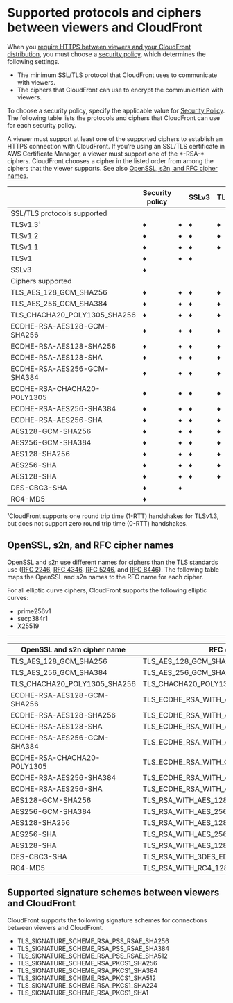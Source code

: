 # Supported protocols and ciphers between viewers and CloudFront<a name="secure-connections-supported-viewer-protocols-ciphers"></a>

When you [require HTTPS between viewers and your CloudFront distribution](distribution-web-values-specify.md#DownloadDistValuesViewerProtocolPolicy), you must choose a [security policy](distribution-web-values-specify.md#DownloadDistValues-security-policy), which determines the following settings\.
+ The minimum SSL/TLS protocol that CloudFront uses to communicate with viewers\.
+ The ciphers that CloudFront can use to encrypt the communication with viewers\.

To choose a security policy, specify the applicable value for [Security Policy](distribution-web-values-specify.md#DownloadDistValues-security-policy)\. The following table lists the protocols and ciphers that CloudFront can use for each security policy\. 

A viewer must support at least one of the supported ciphers to establish an HTTPS connection with CloudFront\. If you’re using an SSL/TLS certificate in AWS Certificate Manager, a viewer must support one of the \*\-RSA\-\* ciphers\. CloudFront chooses a cipher in the listed order from among the ciphers that the viewer supports\. See also [OpenSSL, s2n, and RFC cipher names](#secure-connections-openssl-rfc-cipher-names)\.


|  | Security policy |  | SSLv3 | TLSv1 | TLSv1\_2016 | TLSv1\.1\_2016 | TLSv1\.2\_2018 | TLSv1\.2\_2019 | TLSv1\.2\_2021 | 
| --- | --- | --- | --- | --- | --- | --- | --- | --- | --- | 
| SSL/TLS protocols supported | 
| TLSv1\.3¹ | ♦ | ♦ | ♦ | ♦ | ♦ | ♦ | ♦ | 
| TLSv1\.2 | ♦ | ♦ | ♦ | ♦ | ♦ | ♦ | ♦ | 
| TLSv1\.1 | ♦ | ♦ | ♦ | ♦ |  |  |  | 
| TLSv1 | ♦ | ♦ | ♦ |  |  |  |  | 
| SSLv3 | ♦ |  |  |  |  |  |  | 
| Ciphers supported | 
| TLS\_AES\_128\_GCM\_SHA256 | ♦ | ♦ | ♦ | ♦ | ♦ | ♦ | ♦ | 
| TLS\_AES\_256\_GCM\_SHA384 | ♦ | ♦ | ♦ | ♦ | ♦ | ♦ | ♦ | 
| TLS\_CHACHA20\_POLY1305\_SHA256 | ♦ | ♦ | ♦ | ♦ | ♦ | ♦ | ♦ | 
| ECDHE\-RSA\-AES128\-GCM\-SHA256 | ♦ | ♦ | ♦ | ♦ | ♦ | ♦ | ♦ | 
| ECDHE\-RSA\-AES128\-SHA256 | ♦ | ♦ | ♦ | ♦ | ♦ | ♦ |  | 
| ECDHE\-RSA\-AES128\-SHA | ♦ | ♦ | ♦ | ♦ |  |  |  | 
| ECDHE\-RSA\-AES256\-GCM\-SHA384 | ♦ | ♦ | ♦ | ♦ | ♦ | ♦ | ♦ | 
| ECDHE\-RSA\-CHACHA20\-POLY1305 | ♦ | ♦ | ♦ | ♦ | ♦ | ♦ | ♦ | 
| ECDHE\-RSA\-AES256\-SHA384 | ♦ | ♦ | ♦ | ♦ | ♦ | ♦ |  | 
| ECDHE\-RSA\-AES256\-SHA | ♦ | ♦ | ♦ | ♦ |  |  |  | 
| AES128\-GCM\-SHA256 | ♦ | ♦ | ♦ | ♦ | ♦ |  |  | 
| AES256\-GCM\-SHA384 | ♦ | ♦ | ♦ | ♦ | ♦ |  |  | 
| AES128\-SHA256 | ♦ | ♦ | ♦ | ♦ | ♦ |  |  | 
| AES256\-SHA | ♦ | ♦ | ♦ | ♦ |  |  |  | 
| AES128\-SHA | ♦ | ♦ | ♦ | ♦ |  |  |  | 
| DES\-CBC3\-SHA | ♦ | ♦ |  |  |  |  |  | 
| RC4\-MD5 | ♦ |  |  |  |  |  |  | 

¹CloudFront supports one round trip time \(1\-RTT\) handshakes for TLSv1\.3, but does not support zero round trip time \(0\-RTT\) handshakes\.

## OpenSSL, s2n, and RFC cipher names<a name="secure-connections-openssl-rfc-cipher-names"></a>

OpenSSL and [s2n](https://github.com/awslabs/s2n) use different names for ciphers than the TLS standards use \([RFC 2246](https://tools.ietf.org/html/rfc2246), [RFC 4346](https://tools.ietf.org/html/rfc4346), [RFC 5246](https://tools.ietf.org/html/rfc5246), and [RFC 8446](https://tools.ietf.org/html/rfc8446)\)\. The following table maps the OpenSSL and s2n names to the RFC name for each cipher\.

For all elliptic curve ciphers, CloudFront supports the following elliptic curves:
+ prime256v1
+ secp384r1
+ X25519


****  

| OpenSSL and s2n cipher name | RFC cipher name | 
| --- | --- | 
|  TLS\_AES\_128\_GCM\_SHA256  |  TLS\_AES\_128\_GCM\_SHA256  | 
|  TLS\_AES\_256\_GCM\_SHA384  |  TLS\_AES\_256\_GCM\_SHA384  | 
|  TLS\_CHACHA20\_POLY1305\_SHA256  |  TLS\_CHACHA20\_POLY1305\_SHA256  | 
|  ECDHE\-RSA\-AES128\-GCM\-SHA256  |  TLS\_ECDHE\_RSA\_WITH\_AES\_128\_GCM\_SHA256  | 
|  ECDHE\-RSA\-AES128\-SHA256  |  TLS\_ECDHE\_RSA\_WITH\_AES\_128\_CBC\_SHA256   | 
|  ECDHE\-RSA\-AES128\-SHA  |  TLS\_ECDHE\_RSA\_WITH\_AES\_128\_CBC\_SHA  | 
|  ECDHE\-RSA\-AES256\-GCM\-SHA384  |  TLS\_ECDHE\_RSA\_WITH\_AES\_256\_GCM\_SHA384   | 
|  ECDHE\-RSA\-CHACHA20\-POLY1305  |  TLS\_ECDHE\_RSA\_WITH\_CHACHA20\_POLY1305\_SHA256  | 
|  ECDHE\-RSA\-AES256\-SHA384  |  TLS\_ECDHE\_RSA\_WITH\_AES\_256\_CBC\_SHA384   | 
|  ECDHE\-RSA\-AES256\-SHA  |  TLS\_ECDHE\_RSA\_WITH\_AES\_256\_CBC\_SHA  | 
|  AES128\-GCM\-SHA256  |  TLS\_RSA\_WITH\_AES\_128\_GCM\_SHA256  | 
|  AES256\-GCM\-SHA384  |  TLS\_RSA\_WITH\_AES\_256\_GCM\_SHA384  | 
|  AES128\-SHA256  |  TLS\_RSA\_WITH\_AES\_128\_CBC\_SHA256  | 
|  AES256\-SHA  |  TLS\_RSA\_WITH\_AES\_256\_CBC\_SHA  | 
|  AES128\-SHA  |  TLS\_RSA\_WITH\_AES\_128\_CBC\_SHA  | 
|  DES\-CBC3\-SHA   |  TLS\_RSA\_WITH\_3DES\_EDE\_CBC\_SHA   | 
|  RC4\-MD5  |  TLS\_RSA\_WITH\_RC4\_128\_MD5  | 

## Supported signature schemes between viewers and CloudFront<a name="secure-connections-viewer-signature-schemes"></a>

CloudFront supports the following signature schemes for connections between viewers and CloudFront\.
+ TLS\_SIGNATURE\_SCHEME\_RSA\_PSS\_RSAE\_SHA256
+ TLS\_SIGNATURE\_SCHEME\_RSA\_PSS\_RSAE\_SHA384
+ TLS\_SIGNATURE\_SCHEME\_RSA\_PSS\_RSAE\_SHA512
+ TLS\_SIGNATURE\_SCHEME\_RSA\_PKCS1\_SHA256
+ TLS\_SIGNATURE\_SCHEME\_RSA\_PKCS1\_SHA384
+ TLS\_SIGNATURE\_SCHEME\_RSA\_PKCS1\_SHA512
+ TLS\_SIGNATURE\_SCHEME\_RSA\_PKCS1\_SHA224
+ TLS\_SIGNATURE\_SCHEME\_RSA\_PKCS1\_SHA1
